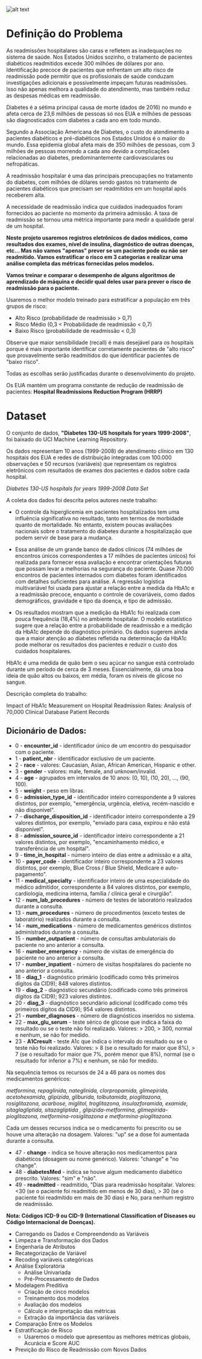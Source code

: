 ![alt text](https://github.com/IzabellaSouza/Risk-Stratification-Using-Electronic-Patient-Records/blob/1e0c396d0a58fc7663052d5c68c0a91359730c3a/imagens/imagem01.png)
 
# Definição do Problema

As readmissões hospitalares são caras e refletem as inadequações no sistema de saúde. Nos Estados Unidos sozinho, o tratamento de pacientes diabéticos readmitidos excede 300 milhões de dólares por ano. Identificação precoce de pacientes que enfrentam um alto risco de readmissão pode permitir que os profissionais de saúde conduzam investigações adicionais e possivelmente impeçam futuras readmissões. Isso não apenas melhora a qualidade do atendimento, mas também reduz as despesas médicas em readmissão.

Diabetes é a sétima principal causa de morte (dados de 2016) no mundo e afeta cerca de 23,6 milhões de pessoas só nos EUA e milhões de pessoas são diagnosticados com diabetes a cada ano em todo mundo.

Segundo a Associação Americana de Diabetes, o custo do atendimento a pacientes diabéticos e pré-diabéticos nos Estados Unidos é o maiior do mundo. Essa epidemia global afeta mais de 350 milhões de pessoas, com 3 milhões de pessoas morrendo a cada ano devido a complicações relacionadas ao diabetes, predominantemente cardiovasculares ou nefropáticas.

A readmissão hospitalar é uma das principais preocupações no tratamento do diabetes, com milhões de dólares sendo gastos no tratamento de pacientes diabéticos que precisam ser readmitidos em um hospital após receberem alta.

A necessidade de readmissão indica que cuidados inadequados foram fornecidos ao paciente no momento da primeira admissão. A taxa de readmissão se tornou uma métrica importante para medir a qualidade geral de um hospital.

**Neste projeto usaremos registros eletrônicos de dados médicos, como resultados dos exames, nível de insulina, diagnóstico de outras doenças, etc...
Mas não vamos "apenas" prever se um paciente pode ou não ser readmitido. Vamos estratificar o risco em 3 categorias e realizar uma análise completa das métricas fornecidas pelos modelos.**

**Vamos treinar e comparar o desempenho de alguns algoritmos de aprendizado de máquina e decidir qual deles usar para prever o risco de readmissão para o paciente.**

Usaremos o melhor modelo treinado para estratificar a população em três grupos de risco:
- Alto Risco (probabilidade de readmissão > 0,7)
- Risco Médio (0,3 < Probabilidade de readmissão < 0,7)
- Baixo Risco (probabilidade de readmissão < 0,3)

Observe que maior sensibilidade (recall) é mais desejável para os hospitais porque é mais importante identificar corretamente pacientes de "alto risco" que provavelmente serão readmitidos do que identificar pacientes de "baixo risco".

Todas as escolhas serão justificadas durante o desenvolvimento do projeto.

Os EUA mantém um programa constante de redução de readmissão de pacientes: **Hospital Readmissions Reduction Program (HRRP)**
 
# Dataset

O conjunto de dados, **"Diabetes 130-US hospitals for years 1999-2008"**, foi baixado do UCI Machine Learning Repository.

Os dados representam 10 anos (1999-2008) de atendimento clínico em 130 hospitais dos EUA e redes de distribuição integradas com 100.000 observações e 50 recursos (variáveis) que representam os registros eletrônicos com resultados de exames dos pacientes e dados sobre cada hospital.

*Diabetes 130-US hospitals for years 1999-2008 Data Set*

A coleta dos dados foi descrita pelos autores neste trabalho:

- O controle da hiperglicemia em pacientes hospitalizados tem uma influência significativa no resultado, tanto em termos de morbidade quanto de mortalidade. No entanto, existem poucas avaliações nacionais sobre o tratamento do diabetes durante a hospitalização que podem servir de base para a mudança.

- Essa análise de um grande banco de dados clínicos (74 milhões de encontros únicos correspondentes a 17 milhões de pacientes únicos) foi realizada para fornecer essa avaliação e encontrar orientações futuras que possam levar a melhorias na segurança do paciente. Quase 70.000 encontros de pacientes internados com diabetes foram identificados com detalhes suficientes para análise. A regressão logística multivariável foi usada para ajustar a relação entre a medida da HbA1c e a readmissão precoce, enquanto o controle de covariáveis, como dados demográficos, gravidade e tipo da doença, e tipo de admissão.

- Os resultados mostram que a medição da HbA1c foi realizada com pouca frequência (18,4%) no ambiente hospitalar. O modelo estatístico sugere que a relação entre a probabilidade de readmissão e a medição da HbA1c depende do diagnóstico primário. Os dados sugerem ainda que a maior atenção ao diabetes refletida na determinação da HbA1c pode melhorar os resultados dos pacientes e reduzir o custo dos cuidados hospitalares.

HbA1c é uma medida de quão bem o seu açúcar no sangue está controlado durante um período de cerca de 3 meses. Essencialmente, dá uma boa ideia de quão altos ou baixos, em média, foram os níveis de glicose no sangue.

Descrição completa do trabalho:

Impact of HbA1c Measurement on Hospital Readmission Rates: Analysis of 70,000 Clinical Database Patient Records

## Dicionário de Dados:

- 0 - **encounter_id** - identificador único de um encontro do pesquisador com o paciente.
- 1 - **patient_nbr** - identificador exclusivo de um paciente.
- 2 - **race** - valores: Caucasian, Asian, African American, Hispanic e other.
- 3 - **gender** - valores: male, female, and unknown/invalid.
- 4 - **age** - agrupados em intervalos de 10 anos: (0, 10), (10, 20), ..., (90, 100).
- 5 - **weight** - peso em libras.
- 6 - **admission_type_id** - identificador inteiro correspondente a 9 valores distintos, por exemplo, "emergência, urgência, eletiva, recém-nascido e não disponível".
- 7 - **discharge_disposition_id** - identificador inteiro correspondente a 29 valores distintos, por exemplo, "enviado para casa, expirou e não está disponível".
- 8 - **admission_source_id** - identificador inteiro correspondente a 21 valores distintos, por exemplo, "encaminhamento médico, e transferência de um hospital".
- 9 - **time_in_hospital** - número inteiro de dias entre a admissão e a alta,
- 10 - **payer_code** - identificador inteiro correspondente a 23 valores distintos, por exemplo, Blue Cross / Blue Shield, Medicare e auto-pagamento".
- 11 - **medical_specialty** - identificador inteiro de uma especialidade do médico admitidor, correspondente a 84 valores distintos, por exemplo, cardiologia, medicina interna, família / clínica geral e cirurgião".
- 12 - **num_lab_procedures** - número de testes de laboratório realizados durante a consulta.
- 13 - **num_procedures** - número de procedimentos (exceto testes de laboratório) realizados durante a consulta.
- 14 - **num_medications** - número de medicamentos genéricos distintos administrados durante a consulta.
- 15 - **number_outpatient** - número de consultas ambulatoriais do paciente no ano anterior a consulta.
- 16 - **number_emergency** - número de visitas de emergência do paciente no ano anterior a consulta.
- 17 - **number_inpatient** - número de visitas hospitalares do paciente no ano anterior a consulta.
- 18 - **diag_1** - diagnóstico primário (codificado como três primeiros dígitos da CID9); 848 valores distintos.
- 19 - **diag_2** - diagnóstico secundário (codificado como três primeiros dígitos da CID9); 923 valores distintos.
- 20 - **diag_3** - diagnóstico secundário adicional (codificado como três primeiros dígitos da CID9); 954 valores distintos.
- 21 - **number_diagnoses** - número de diagnósticos inseridos no sistema.
- 22 - **max_glu_serum** - teste sérico de glicose que indica a faixa do resultado ou se o teste não foi realizado. Valores: > 200, > 300, normal e nenhum, se não for medido.
- 23 - **A1Cresult** - teste A1c que indica o intervalo do resultado ou se o teste não foi realizado. Valores: > 8 (se o resultado for maior que 8%), > 7 (se o resultado for maior que 7%, porém menor que 8%), normal (se o resultado for inferior a 7%) e nenhum, se não for medido.

Na sequência temos os recursos de 24 a 46 para os nomes dos medicamentos genéricos:

*metformina, repaglinida, nateglinida, clorpropamida, glimepirida, acetohexamida, glipizida, gliburida, tolbutamida, pioglitazona, rosiglitazona, acarbose, miglitol, troglitazona, insulazforamida, examide, sitaglagliptida, sitazagliptida , glipizida-metformina, glimepirida-pioglitazona, metformina-rosiglitazona e metformina-pioglitazona.*

Cada um desses recursos indica se o medicamento foi prescrito ou se houve uma alteração na dosagem. Valores: "up" se a dose foi aumentada durante a consulta.

- 47 - **change** - indica se houve alteração nos medicamentos para diabéticos (dosagem ou nome genérico). Valores: "change" e "no change".
- 48 - **diabetesMed** - indica se houve algum medicamento diabético prescrito. Valores: "sim" e "não".
- 49 - **readmitted** - readmitido, "Dias para readmissão hospitalar. Valores: <30 (se o paciente foi readmitido em menos de 30 dias), > 30 (se o paciente foi readmitido em mais de 30 dias) e No, para nenhum registro de readmissão.

**Nota: Códigos ICD-9 ou CID-9 (International Classification of Diseases ou Código Internacional de Doenças).**

- Carregando os Dados e Compreendendo as Variáveis
- Limpeza e Transformação dos Dados
 - Engenharia de Atributos
 - Recategorização de Variável
 - Recoding variáveis categóricas
- Análise Exploratória
  - Análise Univariada
  - Pré-Processamento de Dados
- Modelagem Preditiva
  - Criação de cinco modelos
  - Treinamento dos modelos
  - Avaliação dos modelos
  - Cálculo e interpretação das métricas
  - Extração da importância das variáveis
- Comparação Entre os Modelos
- Estratificação de Risco
  - Usaremos o modelo que apresentou as melhores métricas globais, Acurácia e Score AUC
- Previção do Risco de Readmissão com Novos Dados
